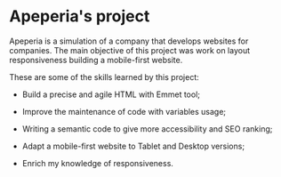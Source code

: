 # Apeperia's project

Apeperia is a simulation of a company that develops websites for companies. 
The main objective of this project was work on layout responsiveness building a mobile-first website.

These are some of the skills learned by this project: 

- Build a precise and agile HTML with Emmet tool;

- Improve the maintenance of code with variables usage;

- Writing a semantic code to give more accessibility and SEO ranking;

- Adapt a mobile-first website to Tablet and Desktop versions;

- Enrich my knowledge of responsiveness.
